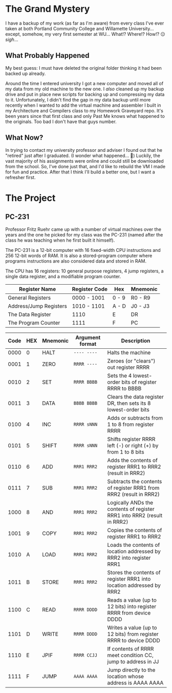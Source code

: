 # The Grand Mystery

I have a backup of my work (as far as I'm aware) from every class I've ever taken at both Portland Community College and Willamette University... except, somehow, my very first semester at WU... What!? Where!? How!? 😑 *sigh*...

## What Probably Happened

My best guess: I must have deleted the original folder thinking it had been backed up already.

Around the time I entered university I got a new computer and moved all of my data from my old machine to the new one. I *also* cleaned up my backup drive and put in place new scripts for backing up and compressing my data to it. Unfortunately, I didn't find the gap in my data backup until more recently when I wanted to add the virtual machine and assembler I built in my Architecture and Compilers class to my Homework Graveyard repo. It's been years since that first class and only Past Me knows what happened to the originals. Too bad I don't have that guys number.

## What Now?

In trying to contact my university professor and adviser I found out that he "retired" just after I graduated. (I wonder what happened... 😬) Luckily, the vast majority of his assignments were online and could still be downloaded from the school. So, I've done just that, and I'd like to rebuild the VM I made for fun and practice. After that I think I'll build a better one, but I want a refresher first.

# The Project

## PC-231

Professor Fritz Ruehr came up with a number of virtual machines over the years and the one he picked for my class was the PC-231 (named after the class he was teaching when he first built it himself).

The PC-231 is a 12-bit computer with 16 fixed-width CPU instructions and 256 12-bit words of RAM. It is also a stored-program computer where programs instructions are also considered data and stored in RAM.

The CPU has 16 registers: 10 general purpose registers, 4 jump registers, a single data register, and a modifiable program counter.

| Register Name          	| Register Code 	| Hex   	| Mnemonic 	|
|------------------------	|---------------	|-------	|----------	|
| General Registers      	| 0000 - 1001   	| 0 - 9 	| R0 - R9  	|
| Address/Jump Registers 	| 1010 - 1101   	| A - D 	| J0 - J3  	|
| The Data Register      	| 1110          	| E     	| DR       	|
| The Program Counter    	| 1111          	| F     	| PC       	|


| Code  	| HEX 	| Mnemonic 	| Argument format 	| Description                                                             	|
|-------	|-----	|----------	|-----------------	|-------------------------------------------------------------------------	|
| 0000  	| 0   	| HALT     	| `---- ----`       	| Halts the machine                                                       	|
| 0001  	| 1   	| ZERO     	| `RRRR ----`       	| Zeroes (or "clears") out register RRRR                                  	|
| 0010  	| 2   	| SET      	| `RRRR BBBB`       	| Sets the 4 lowest-order bits of register RRRR to BBBB                   	|
| 0011  	| 3   	| DATA     	| `BBBB BBBB`       	| Clears the data register DR, then sets its 8 lowest-order bits          	|
| 0100  	| 4   	| INC      	| `RRRR sNNN`       	| Adds or subtracts from 1 to 8 from register RRRR                        	|
| 0101  	| 5   	| SHIFT    	| `RRRR sNNN`       	| Shifts register RRRR left (-) or right (+) by from 1 to 8 bits          	|
| 0110  	| 6   	| ADD      	| `RRR1 RRR2`       	| Adds the contents of register RRR1 to RRR2 (result in RRR2)             	|
| 0111  	| 7   	| SUB      	| `RRR1 RRR2`       	| Subtracts the contents of register RRR1 from RRR2 (result in RRR2)      	|
| 1000  	| 8   	| AND      	| `RRR1 RRR2`       	| Logically ANDs the contents of register RRR1 into RRR2 (result in RRR2) 	|
| 1001  	| 9   	| COPY     	| `RRR1 RRR2`       	| Copies the contents of register RRR1 to RRR2                            	|
| 1010  	| A   	| LOAD     	| `RRR1 RRR2`       	| Loads the contents of location addressed by RRR2 into register RRR1     	|
| 1011  	| B   	| STORE    	| `RRR1 RRR2`       	| Stores the contents of register RRR1 into location addressed by RRR2    	|
| 1100  	| C   	| READ     	| `RRRR DDDD`       	| Reads a value (up to 12 bits) into register RRRR from device DDDD       	|
| 1101  	| D   	| WRITE    	| `RRRR DDDD`       	| Writes a value (up to 12 bits) from register RRRR to device DDDD        	|
| 1110  	| E   	| JPIF     	| `RRRR CCJJ`       	| If contents of RRRR meet condition CC, jump to address in JJ            	|
| 1111  	| F   	| JUMP     	| `AAAA AAAA`       	| Jump directly to the location whose address is AAAA AAAA                	|